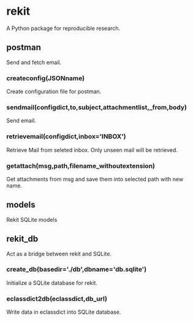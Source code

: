 # rekit
A Python package for reproducible research.
## postman
Send and fetch email.
### createconfig(JSONname)
Create configuration file for postman.
### sendmail(configdict,to,subject,attachmentlist,_from,body)
Send email.
### retrievemail(configdict,inbox='INBOX')
Retrieve Mail from seleted inbox. Only unseen mail will be retrieved.
### getattach(msg,path,filename_withoutextension)
Get attachments from msg and save them into selected path with new name.

## models
Rekit SQLite models

## rekit_db
Act as a bridge between rekit and SQLite.
### create_db(basedir='./db',dbname='db.sqlite')
Initialize a SQLite database for rekit.
### eclassdict2db(eclassdict,db_url)
Write data in eclassdict into SQLite database.